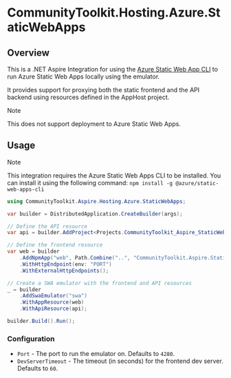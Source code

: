 # CommunityToolkit.Hosting.Azure.StaticWebApps

<!-- Badges go here -->

## Overview

This is a .NET Aspire Integration for using the [Azure Static Web App CLI](https://learn.microsoft.com/azure/static-web-apps/local-development) to run Azure Static Web Apps locally using the emulator.

It provides support for proxying both the static frontend and the API backend using resources defined in the AppHost project.

> [!NOTE]
> This does not support deployment to Azure Static Web Apps.

## Usage

> [!NOTE]
> This integration requires the Azure Static Web Apps CLI to be installed. You can install it using the following command:
> `npm install -g @azure/static-web-apps-cli`

```csharp
using CommunityToolkit.Aspire.Hosting.Azure.StaticWebApps;

var builder = DistributedApplication.CreateBuilder(args);

// Define the API resource
var api = builder.AddProject<Projects.CommunityToolkit_Aspire_StaticWebApps_ApiApp>("api");

// Define the frontend resource
var web = builder
    .AddNpmApp("web", Path.Combine("..", "CommunityToolkit.Aspire.StaticWebApps.WebApp"), "dev")
    .WithHttpEndpoint(env: "PORT")
    .WithExternalHttpEndpoints();

// Create a SWA emulator with the frontend and API resources
_ = builder
    .AddSwaEmulator("swa")
    .WithAppResource(web)
    .WithApiResource(api);

builder.Build().Run();
```

### Configuration

-   `Port` - The port to run the emulator on. Defaults to `4280`.
-   `DevServerTimeout` - The timeout (in seconds) for the frontend dev server. Defaults to `60`.
